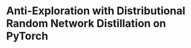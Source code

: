 <!-- https://wandb.ai/zzmtsvv/sac_rnd/runs/d03hrwpr?workspace=user-zzmtsvv -->

# Anti-Exploration with Distributional Random Network Distillation on PyTorch